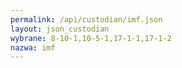 ```yaml
---
permalink: /api/custodian/imf.json
layout: json_custodian
wybrane: 8-10-1,10-5-1,17-1-1,17-1-2
nazwa: imf
---
```

